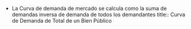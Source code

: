 - La Curva de demanda de mercado se calcula como la suma de demandas inversa de demanda de todos los demandantes
  title:: Curva de Demanda de Total de un Bien Público